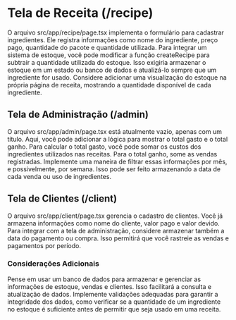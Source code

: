 # Tela de Receita (/recipe)

O arquivo src/app/recipe/page.tsx implementa o formulário para cadastrar ingredientes. Ele registra informações como nome do ingrediente, preço pago, quantidade do pacote e quantidade utilizada.
Para integrar um sistema de estoque, você pode modificar a função createRecipe para subtrair a quantidade utilizada do estoque. Isso exigiria armazenar o estoque em um estado ou banco de dados e atualizá-lo sempre que um ingrediente for usado.
Considere adicionar uma visualização do estoque na própria página de receita, mostrando a quantidade disponível de cada ingrediente.

## Tela de Administração (/admin)

O arquivo src/app/admin/page.tsx está atualmente vazio, apenas com um título. Aqui, você pode adicionar a lógica para mostrar o total gasto e o total ganho.
Para calcular o total gasto, você pode somar os custos dos ingredientes utilizados nas receitas. Para o total ganho, some as vendas registradas.
Implemente uma maneira de filtrar essas informações por mês, e possivelmente, por semana. Isso pode ser feito armazenando a data de cada venda ou uso de ingredientes.

## Tela de Clientes (/client)

O arquivo src/app/client/page.tsx gerencia o cadastro de clientes. Você já armazena informações como nome do cliente, valor pago e valor devido.
Para integrar com a tela de administração, considere armazenar também a data do pagamento ou compra. Isso permitirá que você rastreie as vendas e pagamentos por período.

### Considerações Adicionais

Pense em usar um banco de dados para armazenar e gerenciar as informações de estoque, vendas e clientes. Isso facilitará a consulta e atualização de dados.
Implemente validações adequadas para garantir a integridade dos dados, como verificar se a quantidade de um ingrediente no estoque é suficiente antes de permitir que seja usado em uma receita.
